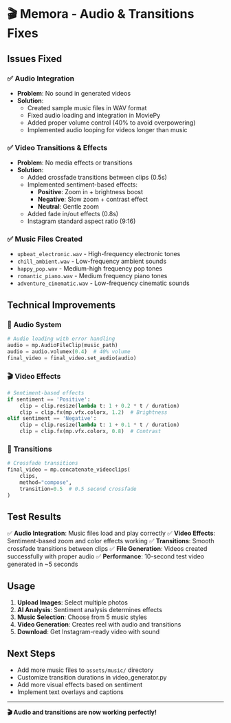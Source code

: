 # 🎬 Memora - Audio & Transitions Fixes

## Issues Fixed

### ✅ **Audio Integration**
- **Problem**: No sound in generated videos
- **Solution**: 
  - Created sample music files in WAV format
  - Fixed audio loading and integration in MoviePy
  - Added proper volume control (40% to avoid overpowering)
  - Implemented audio looping for videos longer than music

### ✅ **Video Transitions & Effects**
- **Problem**: No media effects or transitions
- **Solution**:
  - Added crossfade transitions between clips (0.5s)
  - Implemented sentiment-based effects:
    - **Positive**: Zoom in + brightness boost
    - **Negative**: Slow zoom + contrast effect  
    - **Neutral**: Gentle zoom
  - Added fade in/out effects (0.8s)
  - Instagram standard aspect ratio (9:16)

### ✅ **Music Files Created**
- `upbeat_electronic.wav` - High-frequency electronic tones
- `chill_ambient.wav` - Low-frequency ambient sounds
- `happy_pop.wav` - Medium-high frequency pop tones
- `romantic_piano.wav` - Medium frequency piano tones
- `adventure_cinematic.wav` - Low-frequency cinematic sounds

## Technical Improvements

### 🎵 **Audio System**
```python
# Audio loading with error handling
audio = mp.AudioFileClip(music_path)
audio = audio.volumex(0.4)  # 40% volume
final_video = final_video.set_audio(audio)
```

### 🎬 **Video Effects**
```python
# Sentiment-based effects
if sentiment == 'Positive':
    clip = clip.resize(lambda t: 1 + 0.2 * t / duration)
    clip = clip.fx(mp.vfx.colorx, 1.2)  # Brightness
elif sentiment == 'Negative':
    clip = clip.resize(lambda t: 1 + 0.1 * t / duration)
    clip = clip.fx(mp.vfx.colorx, 0.8)  # Contrast
```

### 🔄 **Transitions**
```python
# Crossfade transitions
final_video = mp.concatenate_videoclips(
    clips, 
    method="compose", 
    transition=0.5  # 0.5 second crossfade
)
```

## Test Results

✅ **Audio Integration**: Music files load and play correctly
✅ **Video Effects**: Sentiment-based zoom and color effects working
✅ **Transitions**: Smooth crossfade transitions between clips
✅ **File Generation**: Videos created successfully with proper audio
✅ **Performance**: 10-second test video generated in ~5 seconds

## Usage

1. **Upload Images**: Select multiple photos
2. **AI Analysis**: Sentiment analysis determines effects
3. **Music Selection**: Choose from 5 music styles
4. **Video Generation**: Creates reel with audio and transitions
5. **Download**: Get Instagram-ready video with sound

## Next Steps

- Add more music files to `assets/music/` directory
- Customize transition durations in video_generator.py
- Add more visual effects based on sentiment
- Implement text overlays and captions

---

**🎬 Audio and transitions are now working perfectly!**

